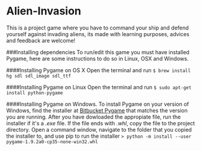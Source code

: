 # Alien-Invasion

This is a project game where you have to command your ship and defend yourself against invading aliens, its made with learning purposes, advices and feedback are welcome!

###Installing dependencies
To run/edit this game you must have installed Pygame, here are some instructions to do so in Linux, OSX and Windows.

####Installing Pygame on OS X
Open the terminal and run
`$ brew install hg sdl sdl_image sdl_ttf`

####Installing Pygame on Linux
Open the terminal and run
`$ sudo apt-get install python-pygame`

####Installing Pygame on Windows.
To install Pygame on your version of Windows, find the installer at [Bitbucket Pygame](https://bitbucket.org/pygame/pygame/downloads/) that matches the version you are running.
After you have dowloaded the appropiate file, run the installer if it's a *.exe* file.
If the file ends with *.whl*, copy the file to the project directory. Open a command window, navigate to the folder that you copied the installer to, and use pip to run the installer
`> python -m install --user pygame-1.9.2a0-cp35-none-win32.whl`
